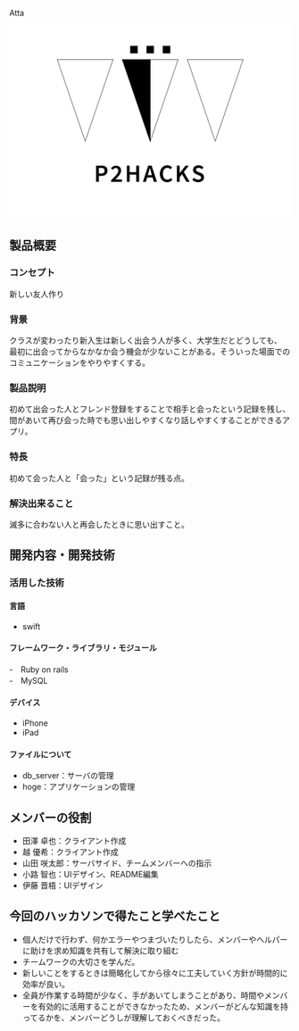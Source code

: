 Atta
![ロゴ](P2HACKS.png)

## 製品概要

### コンセプト
新しい友人作り
### 背景
クラスが変わったり新入生は新しく出会う人が多く、大学生だとどうしても、  
最初に出会ってからなかなか会う機会が少ないことがある。そういった場面でのコミュニケーションをやりやすくする。  

### 製品説明
初めて出会った人とフレンド登録をすることで相手と会ったという記録を残し、  
間があいて再び会った時でも思い出しやすくなり話しやすくすることができるアプリ。  
### 特長
初めて会った人と「会った」という記録が残る点。  

### 解決出来ること
滅多に合わない人と再会したときに思い出すこと。  

## 開発内容・開発技術
### 活用した技術
#### 言語
- swift

#### フレームワーク・ライブラリ・モジュール
-　Ruby on rails  
-　MySQL

#### デバイス
- iPhone
- iPad

#### ファイルについて
- db_server：サーバの管理
- hoge：アプリケーションの管理

## メンバーの役割
- 田澤 卓也：クライアント作成  
- 越 優希：クライアント作成  
- 山田 咲太郎：サーバサイド、チームメンバーへの指示  
- 小路 智也：UIデザイン、README編集  
- 伊藤 晋梧：UIデザイン  
## 今回のハッカソンで得たこと学べたこと
- 個人だけで行わず、何かエラーやつまづいたりしたら、メンバーやヘルパーに助けを求め知識を共有して解決に取り組む
- チームワークの大切さを学んだ。
- 新しいことをするときは簡略化してから徐々に工夫していく方針が時間的に効率が良い。
- 全員が作業する時間が少なく、手があいてしまうことがあり、時間やメンバーを有効的に活用することができなかったため、メンバーがどんな知識を持ってるかを、メンバーどうしが理解しておくべきだった。

